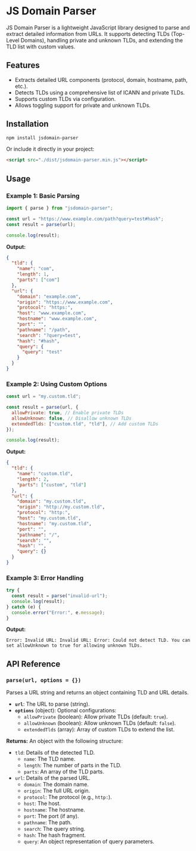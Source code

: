 # JS Domain Parser

JS Domain Parser is a lightweight JavaScript library designed to parse and extract detailed information from URLs. It supports detecting TLDs (Top-Level Domains), handling private and unknown TLDs, and extending the TLD list with custom values.

## Features

- Extracts detailed URL components (protocol, domain, hostname, path, etc.).
- Detects TLDs using a comprehensive list of ICANN and private TLDs.
- Supports custom TLDs via configuration.
- Allows toggling support for private and unknown TLDs.

## Installation

```bash
npm install jsdomain-parser
```

Or include it directly in your project:

```html
<script src="./dist/jsdomain-parser.min.js"></script>
```

## Usage

### Example 1: Basic Parsing

```javascript
import { parse } from "jsdomain-parser";

const url = "https://www.example.com/path?query=test#hash";
const result = parse(url);

console.log(result);
```

**Output:**

```json
{
  "tld": {
    "name": "com",
    "length": 1,
    "parts": ["com"]
  },
  "url": {
    "domain": "example.com",
    "origin": "https://www.example.com",
    "protocol": "https:",
    "host": "www.example.com",
    "hostname": "www.example.com",
    "port": "",
    "pathname": "/path",
    "search": "?query=test",
    "hash": "#hash",
    "query": {
      "query": "test"
    }
  }
}
```

### Example 2: Using Custom Options

```javascript
const url = "my.custom.tld";

const result = parse(url, {
  allowPrivate: true, // Enable private TLDs
  allowUnknown: false, // Disallow unknown TLDs
  extendedTlds: ["custom.tld", "tld"], // Add custom TLDs
});

console.log(result);
```

**Output:**

```json
{
  "tld": {
    "name": "custom.tld",
    "length": 2,
    "parts": ["custom", "tld"]
  },
  "url": {
    "domain": "my.custom.tld",
    "origin": "http://my.custom.tld",
    "protocol": "http:",
    "host": "my.custom.tld",
    "hostname": "my.custom.tld",
    "port": "",
    "pathname": "/",
    "search": "",
    "hash": "",
    "query": {}
  }
}
```

### Example 3: Error Handling

```javascript
try {
  const result = parse("invalid-url");
  console.log(result);
} catch (e) {
  console.error("Error:", e.message);
}
```

**Output:**

```
Error: Invalid URL: Invalid URL: Error: Could not detect TLD. You can set allowUnknown to true for allowing unknown TLDs.
```

## API Reference

### `parse(url, options = {})`

Parses a URL string and returns an object containing TLD and URL details.

- **`url`**: The URL to parse (string).
- **`options`** (object): Optional configurations:
  - `allowPrivate` (boolean): Allow private TLDs (default: `true`).
  - `allowUnknown` (boolean): Allow unknown TLDs (default: `false`).
  - `extendedTlds` (array): Array of custom TLDs to extend the list.

**Returns:**
An object with the following structure:

- `tld`: Details of the detected TLD.
  - `name`: The TLD name.
  - `length`: The number of parts in the TLD.
  - `parts`: An array of the TLD parts.
- `url`: Details of the parsed URL.
  - `domain`: The domain name.
  - `origin`: The full URL origin.
  - `protocol`: The protocol (e.g., `http:`).
  - `host`: The host.
  - `hostname`: The hostname.
  - `port`: The port (if any).
  - `pathname`: The path.
  - `search`: The query string.
  - `hash`: The hash fragment.
  - `query`: An object representation of query parameters.
